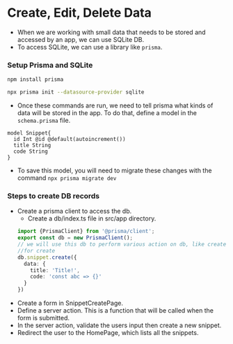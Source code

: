 # Create, Edit, Delete Data 
- When we are working with small data that needs to be stored and accessed by an app, we can use SQLite DB.
- To access SQLite, we can use a library like `prisma`.

### Setup Prisma and SQLite
```bash
npm install prisma

npx prisma init --datasource-provider sqlite
```

- Once these commands are run, we need to tell prisma what kinds of data will be stored in the app. To do that, define a model in the `schema.prisma` file.
```
model Snippet{
  id Int @id @default(autoincrement())
  title String
  code String
}
```
- To save this model, you will need to migrate these changes with the command `npx prisma migrate dev`

### Steps to create DB records
- Create a prisma client to access the db.
    - Create a db/index.ts file in src/app directory.
    ```ts
    import {PrismaClient} from '@prisma/client';
    export const db = new PrismaClient();
    // we will use this db to perform various action on db, like create, update, delete.
    //for create
    db.snippet.create({
      data: {
        title: 'Title!',
        code: 'const abc => {}'
      }
    })
    ```
- Create a form in SnippetCreatePage.
- Define a server action. This is a function that will be called when the form is submitted.
- In the server action, validate the users input then create a new snippet.
- Redirect the user to the HomePage, which lists all the snippets.
